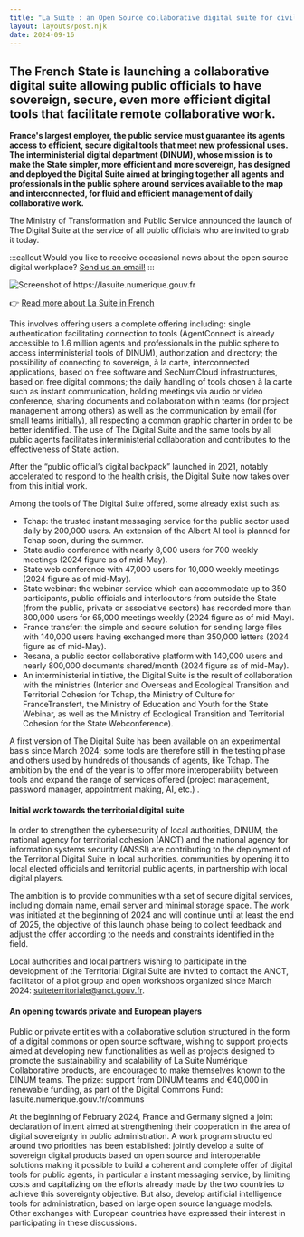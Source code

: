 ```yaml
---
title: "La Suite : an Open Source collaborative digital suite for civil servants"
layout: layouts/post.njk
date: 2024-09-16
---
```


## The French State is launching a collaborative digital suite allowing public officials to have sovereign, secure, even more efficient digital tools that facilitate remote collaborative work.

**France's largest employer, the public service must guarantee its agents access to efficient, secure digital tools that meet new professional uses. The interministerial digital department (DINUM), whose mission is to make the State simpler, more efficient and more sovereign, has designed and deployed the Digital Suite aimed at bringing together all agents and professionals in the public sphere around services available to the map and interconnected, for fluid and efficient management of daily collaborative work.**

The Ministry of Transformation and Public Service announced the launch of The Digital Suite at the service of all public officials who are invited to grab it today.

:::callout
Would you like to receive occasional news about the open source digital workplace?
<a href="mailto:lasuite@code.gouv.fr?subject=Send me news about La Suite">Send us an email!</a>
:::

<img src="/img/la_suite_numerique.png" alt="Screenshot of https://lasuite.numerique.gouv.fr" class="fr-responsive-img">

👉 [Read more about La Suite in French](https://lasuite.numerique.gouv.fr)

This involves offering users a complete offering including: single authentication facilitating connection to tools (AgentConnect is already accessible to 1.6 million agents and professionals in the public sphere to access interministerial tools of DINUM), authorization and directory; the possibility of connecting to sovereign, à la carte, interconnected applications, based on free software and SecNumCloud infrastructures, based on free digital commons; the daily handling of tools chosen à la carte such as instant communication, holding meetings via audio or video conference, sharing documents and collaboration within teams (for project management among others) as well as the communication by email (for small teams initially), all respecting a common graphic charter in order to be better identified. The use of The Digital Suite and the same tools by all public agents facilitates interministerial collaboration and contributes to the effectiveness of State action.

After the “public official’s digital backpack” launched in 2021, notably accelerated to respond to the health crisis, the Digital Suite now takes over from this initial work.

Among the tools of The Digital Suite offered, some already exist such as:

- Tchap: the trusted instant messaging service for the public sector used daily by 200,000 users. An extension of the Albert AI tool is planned for Tchap soon, during the summer.
- State audio conference with nearly 8,000 users for 700 weekly meetings (2024 figure as of mid-May).
- State web conference with 47,000 users for 10,000 weekly meetings (2024 figure as of mid-May).
- State webinar: the webinar service which can accommodate up to 350 participants, public officials and interlocutors from outside the State (from the public, private or associative sectors) has recorded more than 800,000 users for 65,000 meetings weekly (2024 figure as of mid-May).
- France transfer: the simple and secure solution for sending large files with 140,000 users having exchanged more than 350,000 letters (2024 figure as of mid-May).
- Resana, a public sector collaborative platform with 140,000 users and nearly 800,000 documents shared/month (2024 figure as of mid-May).
- An interministerial initiative, the Digital Suite is the result of collaboration with the ministries (Interior and Overseas and Ecological Transition and Territorial Cohesion for Tchap, the Ministry of Culture for FranceTransfert, the Ministry of Education and Youth for the State Webinar, as well as the Ministry of Ecological Transition and Territorial Cohesion for the State Webconference).

A first version of The Digital Suite has been available on an experimental basis since March 2024; some tools are therefore still in the testing phase and others used by hundreds of thousands of agents, like Tchap. The ambition by the end of the year is to offer more interoperability between tools and expand the range of services offered (project management, password manager, appointment making, AI, etc.) .

#### Initial work towards the territorial digital suite
In order to strengthen the cybersecurity of local authorities, DINUM, the national agency for territorial cohesion (ANCT) and the national agency for information systems security (ANSSI) are contributing to the deployment of the Territorial Digital Suite in local authorities. communities by opening it to local elected officials and territorial public agents, in partnership with local digital players.

The ambition is to provide communities with a set of secure digital services, including domain name, email server and minimal storage space. The work was initiated at the beginning of 2024 and will continue until at least the end of 2025, the objective of this launch phase being to collect feedback and adjust the offer according to the needs and constraints identified in the field.

Local authorities and local partners wishing to participate in the development of the Territorial Digital Suite are invited to contact the ANCT, facilitator of a pilot group and open workshops organized since March 2024: suiteterritoriale@anct.gouv.fr.

#### An opening towards private and European players

Public or private entities with a collaborative solution structured in the form of a digital commons or open source software, wishing to support projects aimed at developing new functionalities as well as projects designed to promote the sustainability and scalability of La Suite Numérique Collaborative products, are encouraged to make themselves known to the DINUM teams. The prize: support from DINUM teams and €40,000 in renewable funding, as part of the Digital Commons Fund: lasuite.numerique.gouv.fr/communs

At the beginning of February 2024, France and Germany signed a joint declaration of intent aimed at strengthening their cooperation in the area of ​​digital sovereignty in public administration. A work program structured around two priorities has been established: jointly develop a suite of sovereign digital products based on open source and interoperable solutions making it possible to build a coherent and complete offer of digital tools for public agents, in particular a instant messaging service, by limiting costs and capitalizing on the efforts already made by the two countries to achieve this sovereignty objective. But also, develop artificial intelligence tools for administration, based on large open source language models. Other exchanges with European countries have expressed their interest in participating in these discussions.
